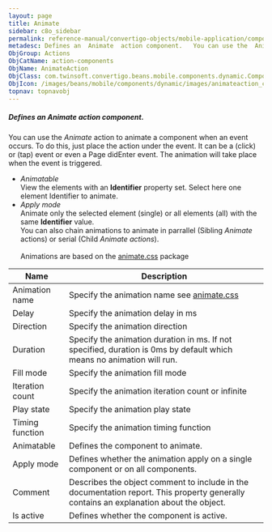 ```yaml
---
layout: page
title: Animate
sidebar: c8o_sidebar
permalink: reference-manual/convertigo-objects/mobile-application/components/action-components/animate/
metadesc: Defines an  Animate  action component.   You can use the  Animate  action to animate a component when an event occurs. To do this, just place the acti
ObjGroup: Actions
ObjCatName: action-components
ObjName: AnimateAction
ObjClass: com.twinsoft.convertigo.beans.mobile.components.dynamic.ComponentManager$1
ObjIcon: /images/beans/mobile/components/dynamic/images/animateaction_color_32x32.png
topnav: topnavobj
---
```

##### Defines an <i>Animate</i> action component. 
 You can use the <i>Animate</i> action to animate a component when an event occurs. To do this, just place the action under the event. It can be a (click) or (tap) event or even a Page didEnter event. The animation will take place when the event is triggered. <br />
 - <i>Animatable</i> <br />View the elements with an <b>Identifier</b> property set. Select here one element Identifier to animate.
 - <i>Apply mode</i> <br />Animate only the selected element (single) or all elements (all) with the same <b>Identifier</b> value. <br />You can also chain animations to animate in parrallel (Sibling <i>Animate</i> actions) or serial (Child <i>Animate actions</i>). <br /><br />Animations are based on the <a href='https://daneden.github.io/animate.css/' target='_blank'>animate.css</a> package

Name | Description 
--- | ---
Animation name | Specify the animation name see <a href='https://daneden.github.io/animate.css/' target='_blank'>animate.css</a>
Delay | Specify the animation delay in ms
Direction | Specify the animation direction
Duration | Specify the animation duration in ms. If not specified, duration is 0ms by default which means no animation will run.
Fill mode | Specify the animation fill mode
Iteration count | Specify the animation iteration count or infinite
Play state | Specify the animation play state
Timing function | Specify the animation timing function
Animatable | Defines the component to animate. 
Apply mode | Defines whether the animation apply on a single component or on all components. 
Comment | Describes the object comment to include in the documentation report.  This property generally contains an explanation about the object. 
Is active | Defines whether the component is active. 

